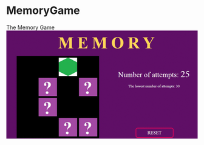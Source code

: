 # MemoryGame
The Memory Game<br>
![alt tag](https://raw.githubusercontent.com/mlukasz7/MemoryGame/master/memory.gif)
